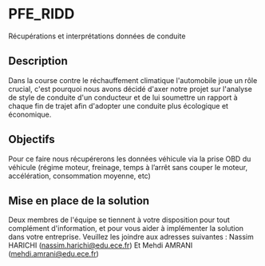 # PFE_RIDD
Récupérations et interprétations données de conduite

## Description
Dans la course contre le réchauffement climatique l'automobile joue un rôle crucial, c'est pourquoi nous avons décidé d'axer notre projet sur l'analyse de style de conduite d'un conducteur et de lui soumettre un rapport à chaque fin de trajet afin d'adopter une conduite plus écologique et économique.

## Objectifs
Pour ce faire nous récupérerons les données véhicule via la prise OBD du véhicule (régime moteur, freinage, temps à l’arrêt sans couper le moteur, accélération, consommation moyenne, etc)

## Mise en place de la solution
Deux membres de l'équipe se tiennent à votre disposition pour tout complément d'information, et pour vous aider à implémenter la solution dans votre entreprise. Veuillez les joindre aux adresses suivantes : Nassim HARICHI (nassim.harichi@edu.ece.fr) Et Mehdi AMRANI (mehdi.amrani@edu.ece.fr)
